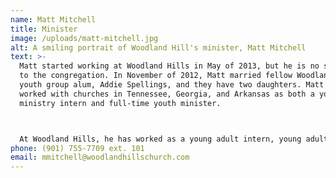 ```yaml
---
name: Matt Mitchell
title: Minister
image: /uploads/matt-mitchell.jpg
alt: A smiling portrait of Woodland Hill's minister, Matt Mitchell
text: >-
  Matt started working at Woodland Hills in May of 2013, but he is no stranger
  to the congregation. In November of 2012, Matt married fellow Woodland Hills
  youth group alum, Addie Spellings, and they have two daughters. Matt has
  worked with churches in Tennessee, Georgia, and Arkansas as both a youth
  ministry intern and full-time youth minister.



  At Woodland Hills, he has worked as a young adult intern, young adult minister, and family minister. He began working as the pulpit minister in July of 2022. He considers Woodland Hills his home. Matt has a B.A. Bible from Freed-Hardeman University and is currently enrolled in the M.Div. program at Harding School of Theology. He loves golf, fishing, and all things Memphis.
phone: (901) 755-7709 ext. 101
email: mmitchell@woodlandhillschurch.com
---
```

